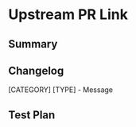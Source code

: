 <!-- !!!!FILLING OUT THIS TEMPLATE COMPLETELY AND WITH GOOD QUALITY IS MANDATORY!!!! -->

<!-- Thanks for submitting a pull request! We appreciate you spending the time to work on these changes. Please provide enough information so that others can review your pull request. The three fields below are mandatory. -->

# Upstream PR Link
<!-- For the Expensify fork of React-Native, every PR should also be made to the upstream source of React-Native. Provide a link to that PR here. If there is no upstream PR, write a good and detailed explanation of why. -->

## Summary

<!-- Explain the **motivation** for making this change. What existing problem does the pull request solve? -->

## Changelog

<!-- Help reviewers and the release process by writing your own changelog entry. For an example, see:
https://reactnative.dev/contributing/changelogs-in-pull-requests
-->

[CATEGORY] [TYPE] - Message

## Test Plan

<!-- Demonstrate the code is solid. Example: The exact commands you ran and their output, screenshots / videos if the pull request changes the user interface. -->
